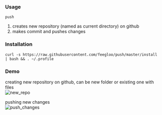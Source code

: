 ### Usage

`push`

1. creates new repository (named as current directory) on github  <br>
2. makes commit and pushes changes

### Installation

`curl -s https://raw.githubusercontent.com/feegloo/push/master/install | bash && . ~/.profile`

### Demo

creating new repository on github, can be new folder or existing one with files <br>
![new_repo](https://user-images.githubusercontent.com/7686877/63064072-dd490980-beff-11e9-8d10-60071e9c0823.gif)

pushing new changes <br>
![push_changes](https://user-images.githubusercontent.com/7686877/63064074-e1752700-beff-11e9-89cd-d8d1806e6496.gif)
